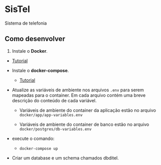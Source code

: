 # SisTel
Sistema de telefonia

## Como desenvolver

1. Instale o **Docker**.

  * [Tutorial](https://docs.docker.com/engine/installation/)

* Instale o **docker-compose**.

  * [Tutorial](https://docs.docker.com/compose/install/)

* Atualize as variáveis de ambiente nos arquivos `.env` para serem mapeadas para o container. Em cada arquivo contém uma breve descrição do conteúdo de cada variável.

  * Variáveis de ambiente do container da aplicação estão no arquivo `docker/app/app-variables.env`

  * Variáveis de ambiente do container de banco estão no arquivo `docker/postgres/db-variables.env`

* execute o comando:
  * `docker-compose up`

* Criar um database e um schema chamados dbditel.
